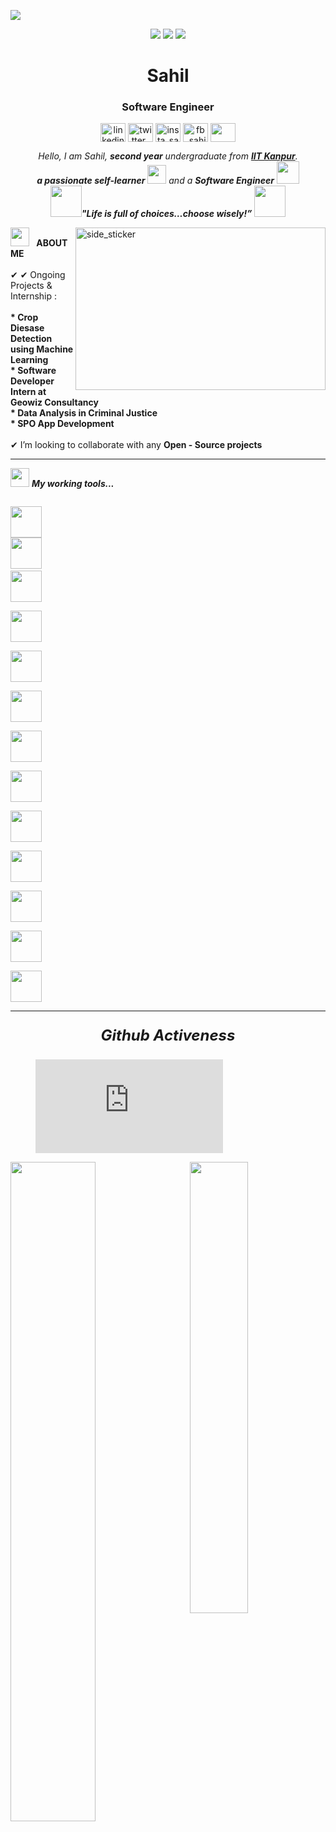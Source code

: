 ![](https://komarev.com/ghpvc/?username=SahilSunda)

<p align="center">
<img src="https://img.shields.io/badge/Age-19-blue" />
<img src="https://img.shields.io/badge/College-IIT%20Kanpur-blue" />
<img src="https://img.shields.io/badge/Lives-India-blue" />
</p>
<h1 align="center" > Sahil </h1>
<h3 align="center">Software Engineer</h3>
<p align="center">
<a href="https://www.linkedin.com/in/sahil-sunda/" target="blank"><img align="center" src="https://image.flaticon.com/icons/png/128/174/174857.png" alt="linkedin_sahil" height="30" width="40" /></a>
<a href="https://twitter.com/SahilSunda8" target="blank"><img align="center" src="https://upload.wikimedia.org/wikipedia/en/6/60/Twitter_Logo_as_of_2021.svg" alt="twitter_sahil" height="30" width="40" /></a>
<a href="https://www.instagram.com/sahil.sunda_1/" target="blank"><img align="center" src="https://image.flaticon.com/icons/png/128/174/174855.png" alt="insta_sahil" height="30" width="40" /></a>
<a href="https://www.facebook.com/profile.php?id=100013441119502" target="blank"><img align="center" src="https://upload.wikimedia.org/wikipedia/commons/5/51/Facebook_f_logo_%282019%29.svg" alt="fb_sahil" height="30" width="40" /></a>
 <a href = "mailto: sahilsundaiit@gmail.com"><img align="center" src="https://seeklogo.com/images/G/gmail-new-2020-logo-32DBE11BB4-seeklogo.com.png" height="30" width="40" /></a>
</p>
</p>
<p align="center">
  <em>
    Hello, I am Sahil, <b>second year</b> undergraduate from <a href="https://www.iitk.ac.in/"> <b>IIT Kanpur</b></a>. <br>
    <b>a passionate self-learner</b> <img src="https://github.com/TheDudeThatCode/TheDudeThatCode/blob/master/Assets/Developer.gif" width="30px"> and a <b>Software Engineer</b>&nbsp;<img src="https://github.com/TheDudeThatCode/TheDudeThatCode/blob/master/Assets/Designer.gif" width="36px">
  </em> <br>
  <img src="https://media.giphy.com/media/gH3LO09IOiZIqePwv9/giphy.gif" width="50" /><b><i align="center">"Life is full of choices…choose wisely!”</i></b> <img src="https://media.giphy.com/media/qjqUcgIyRjsl2/giphy.gif" width="50" />
</p>
<img align="right" width=400px height=260px alt="side_sticker" src="https://media.giphy.com/media/2dmiD02aM9zX3Gw2oS/giphy.gif" />

<img src="https://media.giphy.com/media/iY8CRBdQXODJSCERIr/giphy.gif" width="30px">&nbsp; <b>&nbsp;ABOUT ME</b>
<br><br>
✔ 
✔ Ongoing Projects & Internship : <br><b><br>* Crop Diesase Detection using Machine Learning <br>* Software Developer Intern at Geowiz Consultancy <br>* Data Analysis in Criminal Justice <br>* SPO App Development </b><br><br>
✔ I’m looking to collaborate with any **Open - Source projects**<hr>
 

<img src="https://media.giphy.com/media/iY8CRBdQXODJSCERIr/giphy.gif" width="30px">&nbsp;***My working tools...***
<p align="left">
  
  <code> <img height="50" src="https://upload.wikimedia.org/wikipedia/commons/1/18/C_Programming_Language.svg"> </code>
  <code><img height="50" src="https://upload.wikimedia.org/wikipedia/commons/f/f8/Python_logo_and_wordmark.svg"></code>
  <code> <img height="50" src="https://upload.wikimedia.org/wikipedia/commons/9/99/Unofficial_JavaScript_logo_2.svg"> </code>
  <code> <img height="50" src="https://upload.wikimedia.org/wikipedia/commons/d/d9/Node.js_logo.svg"> </code>
  <code> <img height="50" src="https://www.vectorlogo.zone/logos/w3_html5/w3_html5-ar21.svg"> </code>
  <code> <img height="50" src="https://upload.wikimedia.org/wikipedia/commons/d/d5/CSS3_logo_and_wordmark.svg"> </code>
  <code> <img height="50" src="https://www.vectorlogo.zone/logos/sqlite/sqlite-ar21.svg"> </code>
  <code> <img height="50" src="https://upload.wikimedia.org/wikipedia/commons/4/4e/Docker_%28container_engine%29_logo.svg"> </code>
  <code> <img height="50" src="https://www.vectorlogo.zone/logos/kubernetes/kubernetes-ar21.svg"> </code>
  <code> <img height="50" src="https://www.vectorlogo.zone/logos/reactjs/reactjs-ar21.svg"> </code>
  <code> <img height="50" src="https://upload.wikimedia.org/wikipedia/commons/6/64/Expressjs.png"> </code>
  <code> <img height="50" src="https://upload.wikimedia.org/wikipedia/commons/thumb/e/ed/Pandas_logo.svg/768px-Pandas_logo.svg.png"> </code>
  <code> <img height="50" src="https://www.vectorlogo.zone/logos/numpy/numpy-ar21.svg"> </code>
  <hr>
<p align="center" style="font-size: x-large;"><i><b>Github Activeness</b></i></p>
<figure><embed src="https://wakatime.com/share/@SahilSunda/f165e854-2eeb-434e-992d-65c167f00899.svg"></embed></figure>
<p><img align="left" src="https://wakatime.com/share/@SahilSunda/a3b5be11-9329-4a4e-9399-b16f14c83b61.svg" alt="" width="52%" /></p>
<p>&nbsp;<img align="right" src="https://wakatime.com/share/@SahilSunda/f165e854-2eeb-434e-992d-65c167f00899.svg" alt=""  width="43%" /></p>
